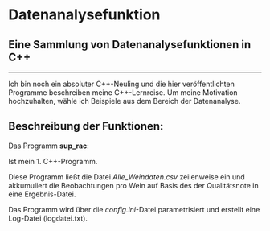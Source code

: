 # Datenanalysefunktion
## Eine Sammlung von Datenanalysefunktionen in C++


-----------------------------------------------------------------------------------
Ich bin noch ein absoluter C++-Neuling und die hier veröffentlichten Programme beschreiben
meine C++-Lernreise.
Um meine Motivation hochzuhalten, wähle ich Beispiele aus dem Bereich der Datenanalyse.
## Beschreibung der Funktionen:

Das Programm **sup_rac**:

Ist mein 1. C++-Programm.

Diese Programm ließt die Datei *Alle_Weindaten.csv* zeilenweise ein und akkumuliert die Beobachtungen pro Wein
auf Basis des der Qualitätsnote in eine Ergebnis-Datei. 

Das Programm wird über die *config.ini*-Datei parametrisiert und erstellt eine Log-Datei (logdatei.txt).
